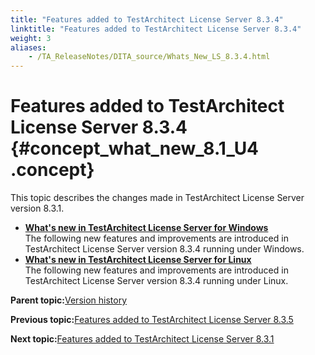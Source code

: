 ```yaml
--- 
title: "Features added to TestArchitect License Server 8.3.4"
linktitle: "Features added to TestArchitect License Server 8.3.4"
weight: 3
aliases: 
    - /TA_ReleaseNotes/DITA_source/Whats_New_LS_8.3.4.html
---
```

# Features added to TestArchitect License Server 8.3.4 {#concept_what_new_8.1_U4 .concept}

This topic describes the changes made in TestArchitect License Server version 8.3.1.

-   **[What's new in TestArchitect License Server for Windows](../../TA_ReleaseNotes/DITA_source/Whats_New_LS_8.3.4_Windows.html)**  
The following new features and improvements are introduced in TestArchitect License Server version 8.3.4 running under Windows.
-   **[What's new in TestArchitect License Server for Linux](../../TA_ReleaseNotes/DITA_source/Whats_New_LS_8.3.4_Linux.html)**  
The following new features and improvements are introduced in TestArchitect License Server version 8.3.4 running under Linux.

**Parent topic:**[Version history](../../TA_ReleaseNotes/DITA_source/Version_History_LS.html)

**Previous topic:**[Features added to TestArchitect License Server 8.3.5](../../TA_ReleaseNotes/DITA_source/Whats_New_LS_8.3.5.html)

**Next topic:**[Features added to TestArchitect License Server 8.3.1](../../TA_ReleaseNotes/DITA_source/Whats_New_LS_8.3.1.html)

